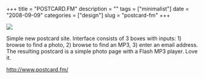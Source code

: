 +++
title = "POSTCARD.FM"
description = ""
tags = ["minimalist"]
date = "2008-09-09"
categories = ["design"]
slug = "postcard-fm"
+++


 

  <div id="screens-thumbs" class="clearfix">
    <div class="txt-center" id="design-submission"><a href="http://www.postcard.fm/"><img id='bluga-thumbnail-1359' class='bluga-thumbnail large' src='/media/bluga/
wt48c6b92511d17_0.jpg'/></a></div>  
  </div>   
<p>Simple new postcard site. Interface consists of 3 boxes with inputs: 1) browse to find a photo, 2) browse to find an MP3, 3) enter an email address. The resulting postcard is a simple photo page with a Flash MP3 player. Love it.</p>
<p><a href="http://www.postcard.fm/">http://www.postcard.fm/</a></p>




